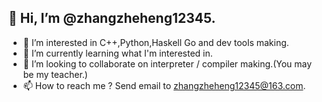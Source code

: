 ## 👋 Hi, I’m @zhangzheheng12345. 
- 👀 I’m interested in C++,Python,Haskell Go and dev tools making. 
- 🌱 I’m currently learning what I'm interested in. 
- 💞️ I’m looking to collaborate on interpreter / compiler making.(You may be my teacher.)  
- 📫 How to reach me ? Send email to zhangzheheng12345@163.com.  
